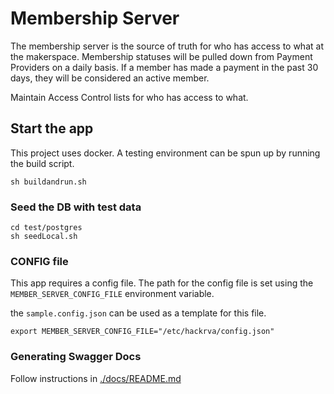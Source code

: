 # Membership Server

The membership server is the source of truth for who has access to what at the makerspace.
Membership statuses will be pulled down from Payment Providers on a daily basis.
If a member has made a payment in the past 30 days, they will be considered an active member.

Maintain Access Control lists for who has access to what.

## Start the app

This project uses docker.
A testing environment can be spun up by running the build script.

```
sh buildandrun.sh
```

### Seed the DB with test data

```
cd test/postgres
sh seedLocal.sh
```

### CONFIG file

This app requires a config file.
The path for the config file is set using the `MEMBER_SERVER_CONFIG_FILE` environment variable.

the `sample.config.json` can be used as a template for this file.

```
export MEMBER_SERVER_CONFIG_FILE="/etc/hackrva/config.json"
```

### Generating Swagger Docs
Follow instructions in [./docs/README.md](./docs/README.md)
